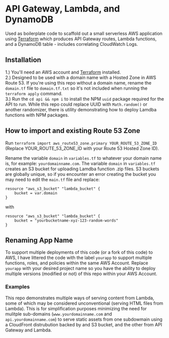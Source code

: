 # API Gateway, Lambda, and DynamoDB

Used as boilerplate code to scaffold out a small serverless AWS application using [Terraform](https://www.terraform.io) which produces API Gateway routes, Lambda functions, and a DynamoDB table - includes correlating CloudWatch Logs.

## Installation

1.) You'll need an AWS account and [Terraform](https://www.terraform.io) installed.  
2.) Designed to be used with a domain name with a Hosted Zone in AWS Route 53. If you're using this repo without a domain name, rename the `domain.tf` file to `domain.tf.txt` so it's not included when running the `terraform apply` command.  
3.) Run the `cd api && npm i` to install the NPM `uuid` package required for the API to run. While this repo could replace UUID with `Math.random()` or another randomizer, there is utility demonstrating how to deploy Lamdba functions with NPM packages.  

## How to import and existing Route 53 Zone 

Run `terraform import aws_route53_zone.primary YOUR_ROUTE_53_ZONE_ID` (Replace YOUR_ROUTE_53_ZONE_ID with your Route 53 Hosted Zone ID). 

Rename the variable `domain` in `variables.tf` to whatever your domain name is, for example: `yourdomainname.com`. The variable `domain` in `variables.tf` creates an S3 bucket for uploading Lamdba function .zip files. S3 buckets are globally unique, so if you encounter an error creating the bucket you may need to edit the `main.tf` file and replace: 

```
resource "aws_s3_bucket" "lambda_bucket" {
	bucket = var.domain
}
```

with

```
resource "aws_s3_bucket" "lambda_bucket" {
	bucket = "yourbucketname-xyz-123-random-words"
}
```

## Renaming App Name

To support multiple deployments of this code (or a fork of this code) to AWS, I have littered the code with the label `yourapp` to support multiple functions, roles, and policies within the same AWS Account. Replace `yourapp` with your desired project name so you have the ability to deploy multiple versions (modified or not) of this repo within your AWS Account.

### Examples

This repo demonstrates multiple ways of serving content from Lambda, some of which may be considered unconventional (serving HTML files from Lambda). This is for simplification purposes minimizing the need for mulitple sub-domains (`www.yourdomainname.com` and `api.yourdomainname.com`) to serve static assets from one subdowmain using a CloudFront distrubution backed by and S3 bucket, and the other from API Gateway and Lambda.
